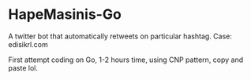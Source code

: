 # HapeMasinis-Go
A twitter bot that automatically retweets on particular hashtag.
Case: edisikrl.com


First attempt coding on Go, 1-2 hours time, using CNP pattern, copy and paste lol.
